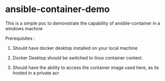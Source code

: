 # ansible-container-demo


This is a simple poc to demonstrate the capability of ansible-container in a windows machine

Prerequisites :

1) Should have docker desktop installed on your local machine

2) Docker Desktop should be switched to linux container context.

3) Should have the ability to access the container image used here, as its hosted in a 
   private acr
